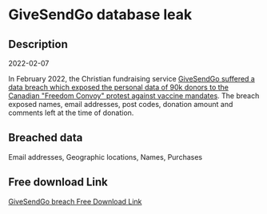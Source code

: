 # GiveSendGo database leak

## Description

2022-02-07

In February 2022, the Christian fundraising service <a href="https://techcrunch.com/2022/02/14/freedom-convoy-donor-leak-givesendgo/" target="_blank" rel="noopener">GiveSendGo suffered a data breach which exposed the personal data of 90k donors to the Canadian &quot;Freedom Convoy&quot; protest against vaccine mandates</a>. The breach exposed names, email addresses, post codes, donation amount and comments left at the time of donation.

## Breached data

Email addresses, Geographic locations, Names, Purchases

## Free download Link

[GiveSendGo breach Free Download Link](https://link-to.net/1229997/573.8345097687994/dynamic/?r=aHR0cHM6Ly93d3cubWVkaWFmaXJlLmNvbS92aWV3L3h0UkNoek9BTENiZVlTVi9naXZlc2VuZGdvLmNvbS9maWxl)